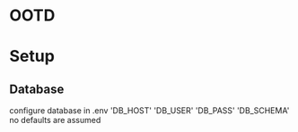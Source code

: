# OOTD

# Setup
## Database
configure database in .env
'DB_HOST'
'DB_USER'
'DB_PASS'
'DB_SCHEMA'
no defaults are assumed 
